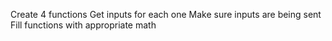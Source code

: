 Create 4 functions
Get inputs for each one
Make sure inputs are being sent
Fill functions with appropriate math
